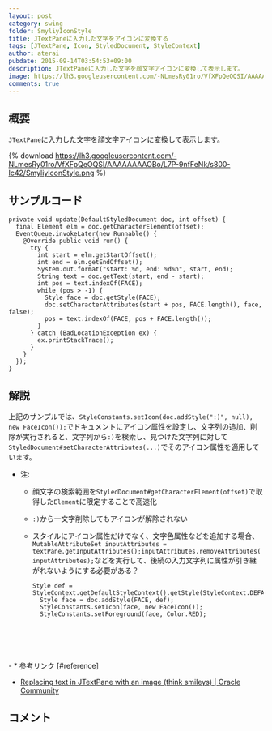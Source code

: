 ```yaml
---
layout: post
category: swing
folder: SmyliyIconStyle
title: JTextPaneに入力した文字をアイコンに変換する
tags: [JTextPane, Icon, StyledDocument, StyleContext]
author: aterai
pubdate: 2015-09-14T03:54:53+09:00
description: JTextPaneに入力した文字を顔文字アイコンに変換して表示します。
image: https://lh3.googleusercontent.com/-NLmesRy01ro/VfXFpQeOQSI/AAAAAAAAOBo/L7P-9nfFeNk/s800-Ic42/SmyliyIconStyle.png
comments: true
---
```

## 概要
`JTextPane`に入力した文字を顔文字アイコンに変換して表示します。

{% download https://lh3.googleusercontent.com/-NLmesRy01ro/VfXFpQeOQSI/AAAAAAAAOBo/L7P-9nfFeNk/s800-Ic42/SmyliyIconStyle.png %}

## サンプルコード
<pre class="prettyprint"><code>private void update(DefaultStyledDocument doc, int offset) {
  final Element elm = doc.getCharacterElement(offset);
  EventQueue.invokeLater(new Runnable() {
    @Override public void run() {
      try {
        int start = elm.getStartOffset();
        int end = elm.getEndOffset();
        System.out.format("start: %d, end: %d%n", start, end);
        String text = doc.getText(start, end - start);
        int pos = text.indexOf(FACE);
        while (pos &gt; -1) {
          Style face = doc.getStyle(FACE);
          doc.setCharacterAttributes(start + pos, FACE.length(), face, false);
          pos = text.indexOf(FACE, pos + FACE.length());
        }
      } catch (BadLocationException ex) {
        ex.printStackTrace();
      }
    }
  });
}
</code></pre>

## 解説
上記のサンプルでは、`StyleConstants.setIcon(doc.addStyle(":)", null), new FaceIcon());`でドキュメントにアイコン属性を設定し、文字列の追加、削除が実行されると、文字列から`:)`を検索し、見つけた文字列に対して`StyledDocument#setCharacterAttributes(...)`でそのアイコン属性を適用しています。

- 注:
    - 顔文字の検索範囲を`StyledDocument#getCharacterElement(offset)`で取得した`Element`に限定することで高速化
    - `:)`から一文字削除してもアイコンが解除されない
    - スタイルにアイコン属性だけでなく、文字色属性などを追加する場合、`MutableAttributeSet inputAttributes = textPane.getInputAttributes();inputAttributes.removeAttributes(inputAttributes);`などを実行して、後続の入力文字列に属性が引き継がれないようにする必要がある？
        
        <pre class="prettyprint"><code>Style def = StyleContext.getDefaultStyleContext().getStyle(StyleContext.DEFAULT_STYLE);
        Style face = doc.addStyle(FACE, def);
        StyleConstants.setIcon(face, new FaceIcon());
        StyleConstants.setForeground(face, Color.RED);
</code></pre>
    - * 参考リンク [#reference]
- [Replacing text in JTextPane with an image (think smileys) | Oracle Community](https://community.oracle.com/message/5853611)

<!-- dummy comment line for breaking list -->

## コメント

